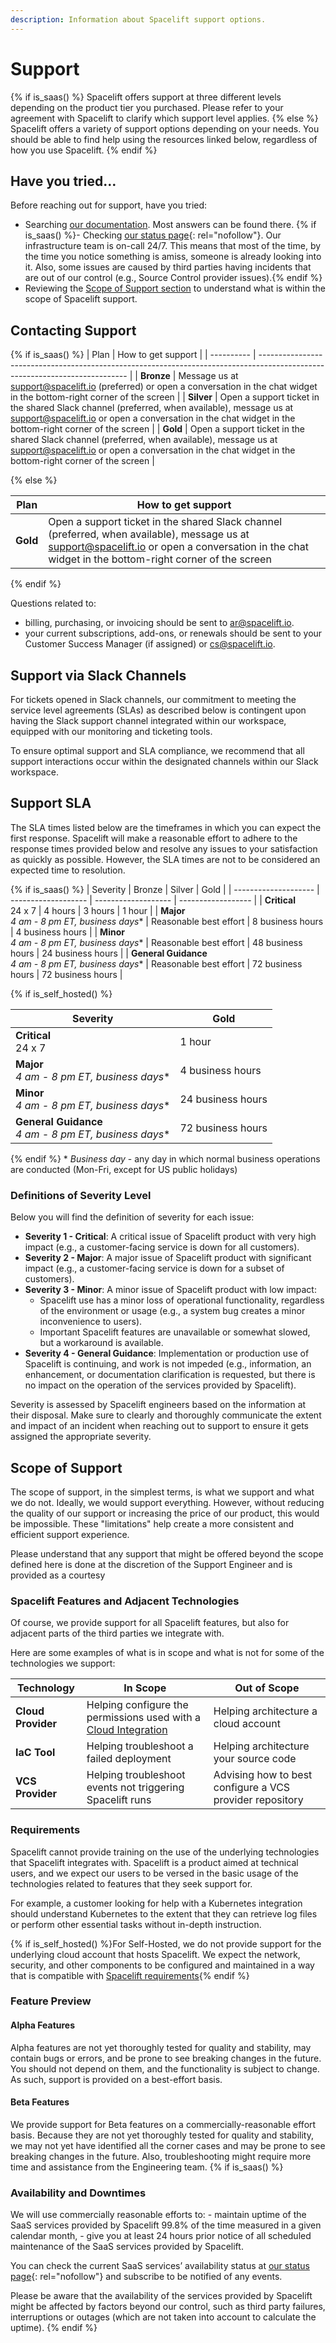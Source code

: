 ```yaml
---
description: Information about Spacelift support options.
---
```


# Support  

{% if is_saas() %}
Spacelift offers support at three different levels depending on the product tier you purchased. Please refer to your agreement with Spacelift to clarify which support level applies.
{% else %}
Spacelift offers a variety of support options depending on your needs. You should be able to find help using the resources linked below, regardless of how you use Spacelift.
{% endif %}

## Have you tried…  

Before reaching out for support, have you tried:

- Searching [our documentation](../../README.md). Most answers can be found there.
{% if is_saas() %}- Checking [our status page](https://spacelift.statuspage.io/){: rel="nofollow"}. Our infrastructure team is on-call 24/7. This means that most of the time, by the time you notice something is amiss, someone is already looking into it. Also, some issues are caused by third parties having incidents that are out of our control (e.g., Source Control provider issues).{% endif %}
- Reviewing the [Scope of Support section](./README.md#scope-of-support) to understand what is within the scope of Spacelift support.

## Contacting Support  

{% if is_saas() %}
| Plan       | How to get support                                                                                                          |
| ---------- | --------------------------------------------------------------------------------------------------------------------------- |
| **Bronze** | Message us at [support@spacelift.io](mailto:support@spacelift.io) (preferred) or open a conversation in the chat widget in the bottom-right corner of the screen |
| **Silver** | Open a support ticket in the shared Slack channel (preferred, when available), message us at [support@spacelift.io](mailto:support@spacelift.io) or open a conversation in the chat widget in the bottom-right corner of the screen |
| **Gold**   | Open a support ticket in the shared Slack channel (preferred, when available), message us at [support@spacelift.io](mailto:support@spacelift.io) or open a conversation in the chat widget in the bottom-right corner of the screen |

{% else %}

| Plan       | How to get support                                                                                                          |
| ---------- | --------------------------------------------------------------------------------------------------------------------------- |
| **Gold**   | Open a support ticket in the shared Slack channel (preferred, when available), message us at [support@spacelift.io](mailto:support@spacelift.io) or open a conversation in the chat widget in the bottom-right corner of the screen |

{% endif %}

Questions related to:

- billing, purchasing, or invoicing should be sent to [ar@spacelift.io](mailto:ar@spacelift.io).
- your current subscriptions, add-ons, or renewals should be sent to your Customer Success Manager (if assigned) or [cs@spacelift.io](mailto:cs@spacelift.io).

## Support via Slack Channels  

For tickets opened in Slack channels, our commitment to meeting the service level agreements (SLAs) as described below is contingent upon having the Slack support channel integrated within our workspace, equipped with our monitoring and ticketing tools.

To ensure optimal support and SLA compliance, we recommend that all support interactions occur within the designated channels within our Slack workspace.

## Support SLA  

The SLA times listed below are the timeframes in which you can expect the first response. Spacelift will make a reasonable effort to adhere to the response times provided below and resolve any issues to your satisfaction as quickly as possible. However, the SLA times are not to be considered an expected time to resolution.

{% if is_saas() %}
| Severity             | Bronze              | Silver              | Gold               |
| -------------------- | ------------------- | ------------------- | ------------------ |
| **Critical**<br>24 x 7                    | 4 hours             | 3 hours            | 1 hour             |
| **Major**<br>_4 am - 8 pm ET, business days_* | Reasonable best effort | 8 business hours   | 4 business hours   |
| **Minor**<br>_4 am - 8 pm ET, business days_* | Reasonable best effort | 48 business hours  | 24 business hours  |
| **General Guidance**<br>_4 am - 8 pm ET, business days_* | Reasonable best effort | 72 business hours  | 72 business hours  |

{% if is_self_hosted() %}

| Severity             | Gold               |
| -------------------- | ------------------ |
| **Critical**<br>24 x 7                    | 1 hour             |
| **Major**<br>_4 am - 8 pm ET, business days_* | 4 business hours  |
| **Minor**<br>_4 am - 8 pm ET, business days_* | 24 business hours |
| **General Guidance**<br>_4 am - 8 pm ET, business days_* | 72 business hours |

{% endif %}
\* _Business day_ - any day in which normal business operations are conducted (Mon-Fri, except for US public holidays)

### Definitions of Severity Level  

Below you will find the definition of severity for each issue:

- **Severity 1 - Critical**: A critical issue of Spacelift product with very high impact (e.g., a customer-facing service is down for all customers).
- **Severity 2 - Major**: A major issue of Spacelift product with significant impact (e.g., a customer-facing service is down for a subset of customers).
- **Severity 3 - Minor**:  A minor issue of Spacelift product with low impact:
    - Spacelift use has a minor loss of operational functionality, regardless of the environment or usage (e.g., a system bug creates a minor inconvenience to users).
    - Important Spacelift features are unavailable or somewhat slowed, but a workaround is available.
- **Severity 4 - General Guidance**: Implementation or production use of Spacelift is continuing, and work is not impeded (e.g., information, an enhancement, or documentation clarification is requested, but there is no impact on the operation of the services provided by Spacelift).

Severity is assessed by Spacelift engineers based on the information at their disposal. Make sure to clearly and thoroughly communicate the extent and impact of an incident when reaching out to support to ensure it gets assigned the appropriate severity.

## Scope of Support  

The scope of support, in the simplest terms, is what we support and what we do not. Ideally, we would support everything. However, without reducing the quality of our support or increasing the price of our product, this would be impossible. These "limitations" help create a more consistent and efficient support experience.

Please understand that any support that might be offered beyond the scope defined here is done at the discretion of the Support Engineer and is provided as a courtesy

### Spacelift Features and Adjacent Technologies  

Of course, we provide support for all Spacelift features, but also for adjacent parts of the third parties we integrate with.

Here are some examples of what is in scope and what is not for some of the technologies we support:

| Technology         | In Scope                                                     | Out of Scope                                             |
| ------------------ | ------------------------------------------------------------ | -------------------------------------------------------- |
| **Cloud Provider** | Helping configure the permissions used with a [Cloud Integration](../../integrations/cloud-providers/README.md) | Helping architecture a cloud account                     |
| **IaC Tool**       | Helping troubleshoot a failed deployment                     | Helping architecture your source code                    |
| **VCS Provider**   | Helping troubleshoot events not triggering Spacelift runs    | Advising how to best configure a VCS provider repository |

### Requirements  

Spacelift cannot provide training on the use of the underlying technologies that Spacelift integrates with. Spacelift is a product aimed at technical users, and we expect our users to be versed in the basic usage of the technologies related to features that they seek support for.

For example, a customer looking for help with a Kubernetes integration should understand Kubernetes to the extent that they can retrieve log files or perform other essential tasks without in-depth instruction.

{% if is_self_hosted() %}For Self-Hosted, we do not provide support for the underlying cloud account that hosts Spacelift. We expect the network, security, and other components to be configured and maintained in a way that is compatible with [Spacelift requirements](../administration/install.md){% endif %}

### Feature Preview  

#### Alpha Features  

Alpha features are not yet thoroughly tested for quality and stability, may contain bugs or errors, and be prone to see breaking changes in the future. You should not depend on them, and the functionality is subject to change. As such, support is provided on a best-effort basis.

#### Beta Features  

We provide support for Beta features on a commercially-reasonable effort basis. Because they are not yet thoroughly tested for quality and stability, we may not yet have identified all the corner cases and may be prone to see breaking changes in the future. Also, troubleshooting might require more time and assistance from the Engineering team.
{% if is_saas() %}

### Availability and Downtimes  

We will use commercially reasonable efforts to:
    - maintain uptime of the SaaS services provided by Spacelift 99.8% of the time measured in a given calendar month,
    - give you at least 24 hours prior notice of all scheduled maintenance of the SaaS services provided by Spacelift.

You can check the current SaaS services’ availability status at [our status page](https://spacelift.statuspage.io/){: rel="nofollow"} and subscribe to be notified of any events.

Please be aware that the availability of the services provided by Spacelift might be affected by factors beyond our control, such as third party failures, interruptions or outages (which are not taken into account to calculate the uptime).
{% endif %}
